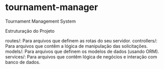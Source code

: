 # tournament-manager
Tournament Management System

Estruturação do Projeto

routes/: Para arquivos que definem as rotas do seu servidor.
controllers/: Para arquivos que contêm a lógica de manipulação das solicitações.
models/: Para arquivos que definem os modelos de dados (usando ORM).
services/: Para arquivos que contêm lógica de negócios e interação com banco de dados.




